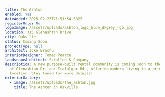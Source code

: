 ```yaml
---
title: The Ashton
enabled: Yes
dateAdded: 2025-02-25T21:51:54.582Z
registerOnly: No
logoImage: /assets/uploads/ashton_logo_blue_dkgrey_rgb.jpg
location: 315 Glenashton Drive
city: Oakville
status: Coming Soon
projectType: null
architect: Icke Brochu
interiorDesigner: Tomas Pearce
landscapeArchitect: Schollen & Company
description: A new purpose-built rental community is coming soon to the corner
  of Glenashton Dr. and Trafalgar Rd., offering modern living in a prime
  location. Stay tuned for more details!
exteriorGallery:
  - image: /assets/uploads/the_ashton.jpg
    title: The Ashton in Oakville
---
```

